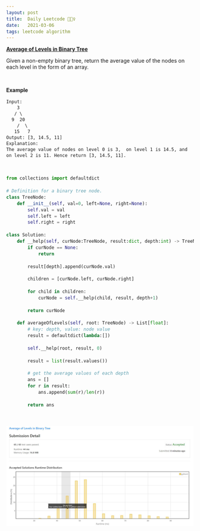 ```yaml
---
layout: post
title:  Daily Leetcode 🙋🏻‍♀️
date:   2021-03-06
tags: leetcode algorithm 
---
```


<b><a href='https://leetcode.com/explore/challenge/card/march-leetcoding-challenge-2021/588/week-1-march-1st-march-7th/3661/' target='_blank'> Average of Levels in Binary Tree </a></b>

Given a non-empty binary tree, return the average value of the nodes on each level in the form of an array.

<br>

<b>Example</b>
```
Input:
    3
   / \
  9  20
    /  \
   15   7
Output: [3, 14.5, 11]
Explanation:
The average value of nodes on level 0 is 3,  on level 1 is 14.5, and on level 2 is 11. Hence return [3, 14.5, 11].
```

<br>

```python
from collections import defaultdict

# Definition for a binary tree node.
class TreeNode:
    def __init__(self, val=0, left=None, right=None):
        self.val = val
        self.left = left
        self.right = right

class Solution:
    def __help(self, curNode:TreeNode, result:dict, depth:int) -> TreeNode:
        if curNode == None:
            return 
        
        result[depth].append(curNode.val)
        
        children = [curNode.left, curNode.right]

        for child in children: 
            curNode = self.__help(child, result, depth+1)

        return curNode
    
    def averageOfLevels(self, root: TreeNode) -> List[float]:    
        # key: depth, value: node value 
        result = defaultdict(lambda:[])
        
        self.__help(root, result, 0)

        result = list(result.values())
        
        # get the average values of each depth 
        ans = []
        for r in result:
            ans.append(sum(r)/len(r))
        
        return ans
    
```


<br>
<img src="https://github.com/yeounyi/yeounyi.github.io/blob/main/assets/img/0306.JPG?raw=true">
<br>
